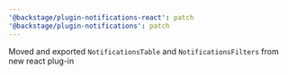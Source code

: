 ```yaml
---
'@backstage/plugin-notifications-react': patch
'@backstage/plugin-notifications': patch
---
```


Moved and exported `NotificationsTable` and `NotificationsFilters` from new react plug-in
